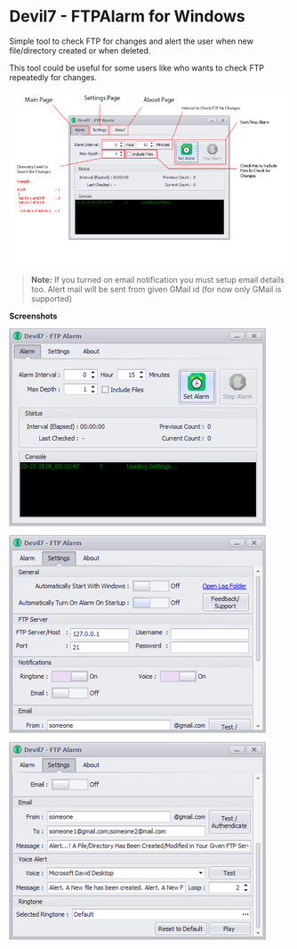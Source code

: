 # Devil7 - FTPAlarm for Windows

Simple tool to check FTP for changes and alert the user when new file/directory created or when deleted.

This tool could  be useful for some users like who wants to check FTP repeatedly for changes.

![Main Screen Hints](https://raw.githubusercontent.com/Devil7-Softwares/FTPAlarm-Windows/master/.screenshots/Screen-1-Info.PNG)

> **Note:**  If you turned on email notification you must setup email details too. Alert mail will be sent from given GMail id (for now only
> GMail is supported)

**Screenshots**

![Main Screen Hints](https://raw.githubusercontent.com/Devil7-Softwares/FTPAlarm-Windows/master/.screenshots/Screen-1.PNG)

![Main Screen Hints](https://raw.githubusercontent.com/Devil7-Softwares/FTPAlarm-Windows/master/.screenshots/Screen-2a.PNG)

![Main Screen Hints](https://raw.githubusercontent.com/Devil7-Softwares/FTPAlarm-Windows/master/.screenshots/Screen-2b.PNG)
